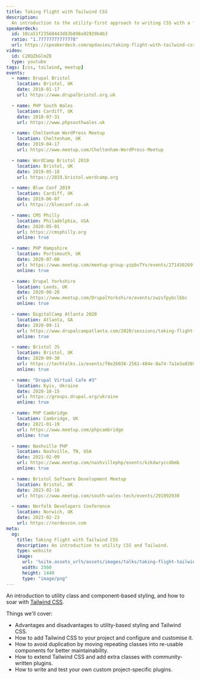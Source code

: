```yaml
---
title: Taking Flight with Tailwind CSS
description:
  An introduction to the utility-first approach to writing CSS with a focus on the Tailwind CSS framework.
speakerdeck:
  id: 10ca51f23560443d83b898a92929b4b3
  ratio: "1.77777777777778"
  url: https://speakerdeck.com/opdavies/taking-flight-with-tailwind-css
video:
  id: C20QZbGlmZ8
  type: youtube
tags: [css, tailwind, meetup]
events:
  - name: Drupal Bristol
    location: Bristol, UK
    date: 2018-01-17
    url: https://www.drupalbristol.org.uk

  - name: PHP South Wales
    location: Cardiff, UK
    date: 2018-07-31
    url: https://www.phpsouthwales.uk

  - name: Cheltenham WordPress Meetup
    location: Cheltenham, UK
    date: 2019-04-17
    url: https://www.meetup.com/Cheltenham-WordPress-Meetup

  - name: WordCamp Bristol 2019
    location: Bristol, UK
    date: 2019-05-18
    url: https://2019.bristol.wordcamp.org

  - name: Blue Conf 2019
    location: Cardiff, UK
    date: 2019-06-07
    url: https://blueconf.co.uk

  - name: CMS Philly
    location: Philadelphia, USA
    date: 2020-05-01
    url: https://cmsphilly.org
    online: true

  - name: PHP Hampshire
    location: Portsmouth, UK
    date: 2020-07-08
    url: https://www.meetup.com/meetup-group-yzpbvTYv/events/271430269
    online: true

  - name: Drupal Yorkshire
    location: Leeds, UK
    date: 2020-08-20
    url: https://www.meetup.com/DrupalYorkshire/events/zwzsfpybclbbc
    online: true

  - name: DigitalCamp Atlanta 2020
    location: Atlanta, GA
    date: 2020-09-11
    url: https://www.drupalcampatlanta.com/2020/sessions/taking-flight-tailwind-css
    online: true

  - name: Bristol JS
    location: Bristol, UK
    date: 2020-09-30
    url: https://techtalks.io/events/f8e26038-2561-484e-8a74-7a1e3a0369b8
    online: true

  - name: "Drupal Virtual Cafe #3"
    location: Kyiv, Ukraine
    date: 2020-10-15
    url: https://groups.drupal.org/ukraine
    online: true

  - name: PHP Cambridge
    location: Cambridge, UK
    date: 2021-01-19
    url: https://www.meetup.com/phpcambridge
    online: true

  - name: Nashville PHP
    location: Nashville, TN, USA
    date: 2021-02-09
    url: https://www.meetup.com/nashvillephp/events/kzkdwryccdbmb
    online: true

  - name: Bristol Software Development Meetup
    location: Bristol, UK
    date: 2023-02-16
    url: https://www.meetup.com/south-wales-tech/events/291092930

  - name: Norfolk Developers Conference
    location: Norwich, UK
    date: 2023-02-23
    url: https://nordevcon.com
meta:
  og:
    title: Taking Flight with Tailwind CSS
    description: An introduction to utility CSS and Tailwind.
    type: website
    image:
      url: '%site.assets_url%/assets/images/talks/taking-flight-tailwind.jpg'
      width: 2560
      height: 1440
      type: "image/png"
---
```


An introduction to utility class and component-based styling, and how to soar with [Tailwind CSS][1].

Things we'll cover:

- Advantages and disadvantages to utility-based styling and Tailwind CSS.
- How to add Tailwind CSS to your project and configure and customise it.
- How to avoid duplication by moving repeating classes into re-usable components for better maintainability.
- How to extend Tailwind CSS and add extra classes with community-written plugins.
- How to write and test your own custom project-specific plugins.

[1]: https://tailwindcss.com
